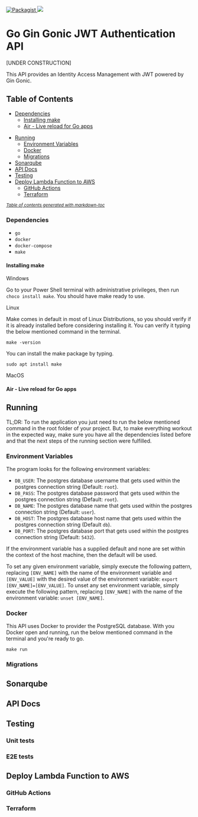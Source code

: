 [![Packagist](https://img.shields.io/packagist/l/doctrine/orm.svg)](https://github.com/andrekardec/go-gingonic-jwt-authentication/blob/main/LICENSE.md)<a href="https://www.linkedin.com/in/andrekardec/">
<img src="http://img.shields.io/badge/author-@andrekardec-blue.svg?style=flat-square">
</a>

# Go Gin Gonic JWT Authentication API

[UNDER CONSTRUCTION]

This API provides an Identity Access Management with JWT powered by Gin Gonic.

## Table of Contents

- [Dependencies](#dependencies)
  - [Installing make](#installing-make)
  - [Air - Live reload for Go apps](#air---live-reload-for-go-apps)

* [Running](#running)
  - [Environment Variables](#environment-variables)
  - [Docker](#docker)
  - [Migrations](#migrations)
* [Sonarqube](#sonarqube)
* [API Docs](#api-docs)
* [Testing](#testing)
* [Deploy Lambda Function to AWS](#deploy-lambda-function-to-aws)
  - [GitHub Actions](#github-actions)
  - [Terraform](#terraform)

<small><i><a href='http://ecotrust-canada.github.io/markdown-toc/'>Table of contents generated with markdown-toc</a></i></small>

### Dependencies

- `go`
- `docker`
- `docker-compose`
- `make`

#### Installing make

Windows

Go to your Power Shell terminal with administrative privileges, then run `choco install make`. You should have make ready to use.

Linux

Make comes in default in most of Linux Distributions, so you should verify if it is already installed before considering installing it. You can verify it typing the below mentioned command in the terminal.

```shell
make -version
```

You can install the make package by typing.

```shell
sudo apt install make
```

MacOS

#### Air - Live reload for Go apps

## Running

TL;DR: To run the application you just need to run the below mentioned command in the root folder of your project. But, to make everything workout in the expected way, make sure you have all the dependencies listed before and that the next steps of the running section were fulfilled.

### Environment Variables

The program looks for the following environment variables:

- `DB_USER`: The postgres database username that gets used within the postgres connection
  string (Default: `root`).
- `DB_PASS`: The postgres database password that gets used within the postgres connection
  string (Default: `root`).
- `DB_NAME`: The postgres database name that gets used within the postgres connection string
  (Default: `user`).
- `DB_HOST`: The postgres database host name that gets used within the postgres connection
  string (Default `db`).
- `DB_PORT`: The postgres database port that gets used within the postgres connection string
  (Default: `5432`).

If the environment variable has a supplied default and none are set within the context of the host
machine, then the default will be used.

To set any given environment variable, simply execute the following
pattern, replacing `[ENV_NAME]` with the name of the environment variable and `[ENV_VALUE]` with the
desired value of the environment variable: `export [ENV_NAME]=[ENV_VALUE]`. To unset any set environment
variable, simply execute the following pattern, replacing `[ENV_NAME]` with the name of the environment
variable: `unset [ENV_NAME]`.

### Docker

This API uses Docker to provider the PostgreSQL database. With you Docker open and running, run the below mentioned command in the terminal and you're ready to go.

```shell
make run
```

### Migrations

## Sonarqube

## API Docs

## Testing

### Unit tests

### E2E tests

## Deploy Lambda Function to AWS

### GitHub Actions

### Terraform

